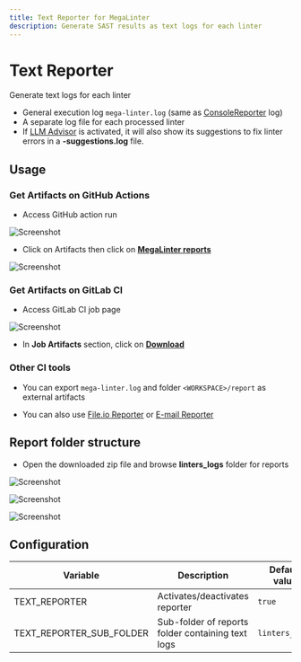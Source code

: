```yaml
---
title: Text Reporter for MegaLinter
description: Generate SAST results as text logs for each linter
---
```

# Text Reporter

Generate text logs for each linter

- General execution log `mega-linter.log` (same as [ConsoleReporter](ConsoleReporter.md) log)
- A separate log file for each processed linter
- If [LLM Advisor](../llm-advisor.md) is activated, it will also show its suggestions to fix linter errors in a **-suggestions.log** file.

## Usage

### Get Artifacts on GitHub Actions

- Access GitHub action run

![Screenshot](../assets/images/AccessActionRun.jpg)

- Click on Artifacts then click on [**MegaLinter reports**](#report-folder-structure)

![Screenshot](../assets/images/TextReporter_1.jpg)

### Get Artifacts on GitLab CI

- Access GitLab CI job page

![Screenshot](../assets/images/TextReporter_gitlab_1.jpg)

- In **Job Artifacts** section, click on [**Download**](#report-folder-structure)

### Other CI tools

- You can export `mega-linter.log` and folder `<WORKSPACE>/report` as external artifacts

- You can also use [File.io Reporter](https://megalinter.io/reporters/FileIoReporter/) or [E-mail Reporter](https://megalinter.io/reporters/EmailReporter/)

## Report folder structure

- Open the downloaded zip file and browse **linters_logs** folder for reports

![Screenshot](../assets/images/TextReporter_2.jpg)

![Screenshot](../assets/images/TextReporter_3.jpg)

![Screenshot](../assets/images/TextReporter_4.jpg)

## Configuration

| Variable                 | Description                                       | Default value  |
|--------------------------|---------------------------------------------------|----------------|
| TEXT_REPORTER            | Activates/deactivates reporter                    | `true`         |
| TEXT_REPORTER_SUB_FOLDER | Sub-folder of reports folder containing text logs | `linters_logs` |
